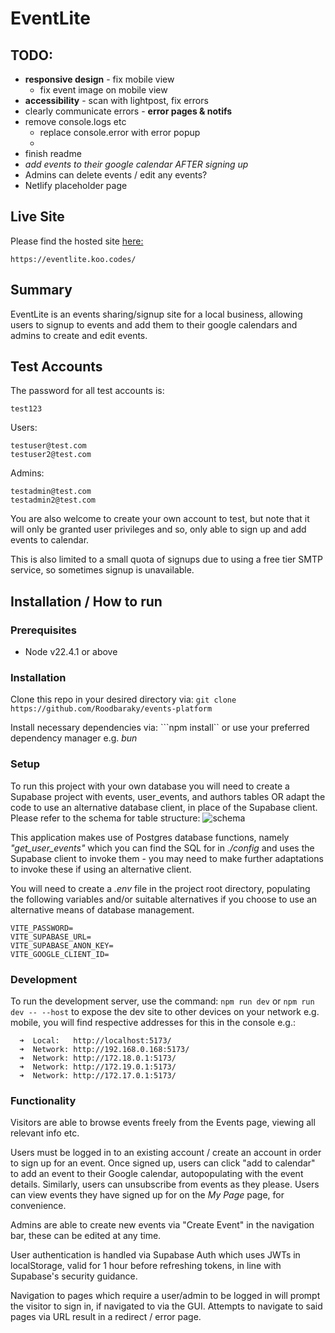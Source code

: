 # EventLite

## TODO:
- **responsive design** - fix mobile view
  - fix event image on mobile view
- **accessibility** - scan with lightpost, fix errors
- clearly communicate errors - **error pages & notifs**
- remove console.logs etc
  - replace console.error with error popup
  - 
- finish readme
- *add events to their google calendar AFTER signing up*
- Admins can delete events / edit any events?
- Netlify placeholder page
## Live Site
Please find the hosted site [here:](https://eventlite.koo.codes/)
```
https://eventlite.koo.codes/
```
## Summary
EventLite is an events sharing/signup site for a local business, allowing users to signup to events and add them to their google calendars and admins to create and edit events.



## Test Accounts
The password for all test accounts is:
```
test123
```

Users:
```
testuser@test.com
testuser2@test.com

```

Admins:
```
testadmin@test.com
testadmin2@test.com

```

You are also welcome to create your own account to test, but note that it will only be granted user privileges and so, only able to sign up and add events to calendar.

This is also limited to a small quota of signups due to using a free tier SMTP service, so sometimes signup is unavailable.


## Installation / How to run
### Prerequisites
- Node v22.4.1 or above
  
### Installation
Clone this repo in your desired directory via:
```git clone https://github.com/Roodbaraky/events-platform```

Install necessary dependencies via:
```npm install`` or use your preferred dependency manager e.g. *bun*


### Setup
To run this project with your own database you will need to create a Supabase project with events, user_events, and authors tables OR adapt the code to use an alternative database client, in place of the Supabase client. Please refer to the schema for table structure:
![schema](./config/schema.png)

This application makes use of Postgres database functions, namely *"get_user_events"* which you can find the SQL for in *./config* and uses the Supabase client to invoke them - you may need to make further adaptations to invoke these if using an alternative client.

You will need to create a *.env* file in the project root directory, populating the following variables and/or suitable alternatives if you choose to use an alternative means of database management.
``` 
VITE_PASSWORD=
VITE_SUPABASE_URL=
VITE_SUPABASE_ANON_KEY=
VITE_GOOGLE_CLIENT_ID=
```

### Development
To run the development server, use the command:
``` npm run dev ``` or ``` npm run dev -- --host ``` to expose the dev site to other devices on your network e.g. mobile, you will find respective addresses for this in the console e.g.:

```
  ➜  Local:   http://localhost:5173/
  ➜  Network: http://192.168.0.168:5173/
  ➜  Network: http://172.18.0.1:5173/
  ➜  Network: http://172.19.0.1:5173/
  ➜  Network: http://172.17.0.1:5173/
  ```

### Functionality
Visitors are able to browse events freely from the Events page, viewing all relevant info etc.

Users must be logged in to an existing account / create an account in order to sign up for an event. Once signed up, users can click "add to calendar" to add an event to their Google calendar, autopopulating with the event details. Similarly, users can unsubscribe from events as they please.
Users can view events they have signed up for on the *My Page* page, for convenience.

Admins are able to create new events via "Create Event" in the navigation bar, these can be edited at any time.

User authentication is handled via Supabase Auth which uses JWTs in localStorage, valid for 1 hour before refreshing tokens, in line with Supabase's security guidance.

Navigation to pages which require a user/admin to be logged in will prompt the visitor to sign in, if navigated to via the GUI. Attempts to navigate to said pages via URL result in a redirect / error page.


